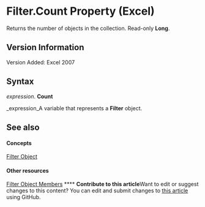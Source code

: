 
# Filter.Count Property (Excel)

Returns the number of objects in the collection. Read-only  **Long**.


## Version Information

Version Added: Excel 2007 


## Syntax

 _expression_. **Count**

 _expression_A variable that represents a  **Filter** object.


## See also


#### Concepts


 [Filter Object](950023f9-a984-01fa-aa77-947cbbff0433.md)
#### Other resources


 [Filter Object Members](b0b547af-04f2-6fff-1026-3850c369099a.md)
****   **Contribute to this article**Want to edit or suggest changes to this content? You can edit and submit changes to  [this article](https://github.com/jhershey00/VBA_Excel_Test/OpenXMLCon/articles/873bd62a-85a1-32d5-92b9-6959499d57e9.md) using GitHub.

